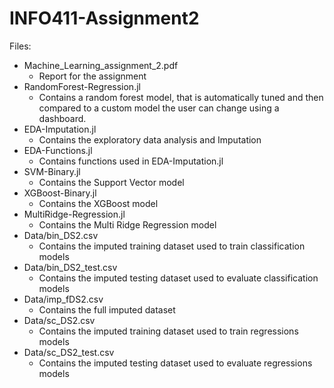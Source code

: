 # INFO411-Assignment2

Files:
- Machine_Learning_assignment_2.pdf
    - Report for the assignment
- RandomForest-Regression.jl
    - Contains a random forest model, that is automatically tuned and then compared to a custom model the user can change using a dashboard.
- EDA-Imputation.jl
    - Contains the exploratory data analysis and Imputation
- EDA-Functions.jl
    - Contains functions used in EDA-Imputation.jl
- SVM-Binary.jl
    - Contains the Support Vector model
- XGBoost-Binary.jl
    - Contains the XGBoost model
- MultiRidge-Regression.jl
    - Contains the Multi Ridge Regression model
- Data/bin_DS2.csv
    - Contains the imputed training dataset used to train classification models
- Data/bin_DS2_test.csv
    - Contains the imputed testing dataset used to evaluate classification models
- Data/imp_fDS2.csv
    - Contains the full imputed dataset
- Data/sc_DS2.csv
    - Contains the imputed training dataset used to train regressions models
- Data/sc_DS2_test.csv
    - Contains the imputed testing dataset used to evaluate regressions models
